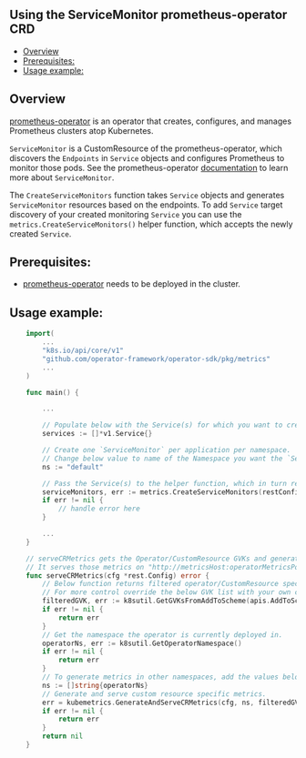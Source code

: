 ## Using the ServiceMonitor prometheus-operator CRD

- [Overview](#overview)
- [Prerequisites:](#prerequisites)
- [Usage example:](#usage-example)

## Overview 

[prometheus-operator][prom-operator] is an operator that creates, configures, and manages Prometheus clusters atop Kubernetes.

`ServiceMonitor` is a CustomResource of the prometheus-operator, which discovers the `Endpoints` in `Service` objects and configures Prometheus to monitor those pods. See the prometheus-operator [documentation][service-monitor] to learn more about `ServiceMonitor`.

The `CreateServiceMonitors` function takes `Service` objects and generates `ServiceMonitor` resources based on the endpoints. To add `Service` target discovery of your created monitoring `Service` you can use the `metrics.CreateServiceMonitors()` helper function, which accepts the newly created `Service`.

## Prerequisites:

- [prometheus-operator][prom-quickstart] needs to be deployed in the cluster.

## Usage example:

```go
    import(
        ... 
        "k8s.io/api/core/v1"
        "github.com/operator-framework/operator-sdk/pkg/metrics"
        ...
    )

    func main() {

        ...

        // Populate below with the Service(s) for which you want to create ServiceMonitors.
        services := []*v1.Service{}

        // Create one `ServiceMonitor` per application per namespace.
        // Change below value to name of the Namespace you want the `ServiceMonitor` to be created in.
        ns := "default"

        // Pass the Service(s) to the helper function, which in turn returns the array of `ServiceMonitor` objects.
        serviceMonitors, err := metrics.CreateServiceMonitors(restConfig, ns, services)
        if err != nil {
            // handle error here
        }

        ...
    }

    // serveCRMetrics gets the Operator/CustomResource GVKs and generates metrics based on those types.
    // It serves those metrics on "http://metricsHost:operatorMetricsPort".
    func serveCRMetrics(cfg *rest.Config) error {
        // Below function returns filtered operator/CustomResource specific GVKs.
        // For more control override the below GVK list with your own custom logic.
        filteredGVK, err := k8sutil.GetGVKsFromAddToScheme(apis.AddToScheme)
        if err != nil {
            return err
        }
        // Get the namespace the operator is currently deployed in.
        operatorNs, err := k8sutil.GetOperatorNamespace()
        if err != nil {
            return err
        }
        // To generate metrics in other namespaces, add the values below.
        ns := []string{operatorNs}
        // Generate and serve custom resource specific metrics.
        err = kubemetrics.GenerateAndServeCRMetrics(cfg, ns, filteredGVK, metricsHost, operatorMetricsPort)
        if err != nil {
            return err
        }
        return nil
    }
```

[prom-operator]: https://github.com/coreos/prometheus-operator
[service-monitor]: https://github.com/coreos/prometheus-operator/blob/7a25bf6b6bb2347dacb235659b73bc210117acc7/Documentation/design.md#servicemonitor
[prom-quickstart]: https://github.com/coreos/prometheus-operator/tree/master/contrib/kube-prometheus#quickstart
